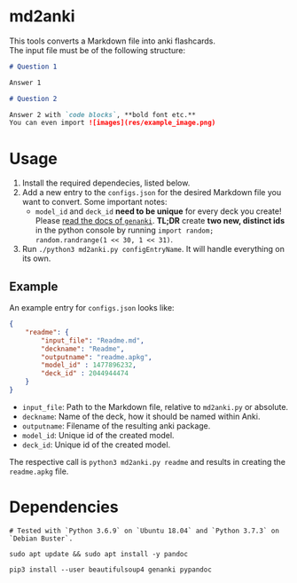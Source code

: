 # md2anki

This tools converts a Markdown file into anki flashcards.  
The input file must be of the following structure:

```md
# Question 1

Answer 1

# Question 2

Answer 2 with `code blocks`, **bold font etc.**
You can even import ![images](res/example_image.png)

```

# Usage

1. Install the required dependecies, listed below. 
2. Add a new entry to the `configs.json` for the desired Markdown file you want to convert. Some important notes:
    - `model_id` and `deck_id` **need to be unique** for every deck you create! Please [read the docs of `genanki`](https://github.com/kerrickstaley/genanki). **TL;DR** create **two new, distinct ids** in the python console by running `import random; random.randrange(1 << 30, 1 << 31)`.
3. Run `./python3 md2anki.py configEntryName`. It will handle everything on its own.
    
## Example

An example entry for `configs.json` looks like:

```json
{
    "readme": {
        "input_file": "Readme.md",
        "deckname": "Readme",
        "outputname": "readme.apkg", 
        "model_id" : 1477896232,
        "deck_id" : 2044944474
    }
}
```

- `input_file`: Path to the Markdown file, relative to `md2anki.py` or absolute.
- `deckname`: Name of the deck, how it should be named within Anki.
- `outputname`: Filename of the resulting anki package.
- `model_id`: Unique id of the created model.
- `deck_id`: Unique id of the created model.

The respective call is `python3 md2anki.py readme` and results in creating the `readme.apkg` file.

# Dependencies

    # Tested with `Python 3.6.9` on `Ubuntu 18.04` and `Python 3.7.3` on `Debian Buster`.

    sudo apt update && sudo apt install -y pandoc

    pip3 install --user beautifulsoup4 genanki pypandoc